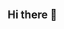 ## Hi there 👋

<!--
**echoes235/echoes235** is a ✨ _special_ ✨ repository because its `README.md` (this file) appears on your GitHub profile.

Here are some ideas to get you started:

- 🔭 I’m currently working on ... Anhui University
- 🌱 I’m currently learning ... Internet of Things Engineering
- 👯 I’m looking to collaborate on ...
- 🤔 I’m looking for help with ...
- 💬 Ask me about ...
- 📫 How to reach me: ...2933309986@qq.com
- 😄 Pronouns: ...
- ⚡ Fun fact: ...
-->
